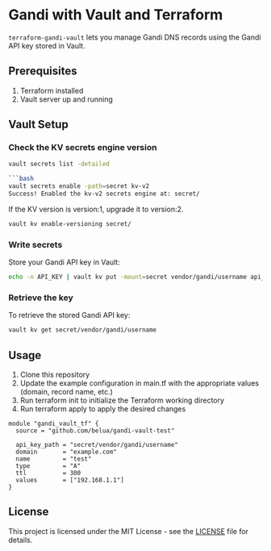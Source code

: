 # Gandi with Vault and Terraform

`terraform-gandi-vault` lets you manage Gandi DNS records using the Gandi API key stored in Vault.

## Prerequisites

1. Terraform installed
2. Vault server up and running

## Vault Setup

### Check the KV secrets engine version

```bash
vault secrets list -detailed

```bash
vault secrets enable -path=secret kv-v2
Success! Enabled the kv-v2 secrets engine at: secret/
```

If the KV version is version:1, upgrade it to version:2.

```bash
vault kv enable-versioning secret/
```

### Write secrets

Store your Gandi API key in Vault:

```bash
echo -n API_KEY | vault kv put -mount=secret vendor/gandi/username api_key=-
```

### Retrieve the key

To retrieve the stored Gandi API key:

```bash
vault kv get secret/vendor/gandi/username
```

## Usage

1. Clone this repository
2. Update the example configuration in main.tf with the appropriate values (domain, record name, etc.)
3. Run terraform init to initialize the Terraform working directory
4. Run terraform apply to apply the desired changes

```hcl
module "gandi_vault_tf" {
  source = "github.com/belua/gandi-vault-test" 

  api_key_path = "secret/vendor/gandi/username"
  domain       = "example.com"
  name         = "test"
  type         = "A"
  ttl          = 300
  values       = ["192.168.1.1"]
}
```

## License

This project is licensed under the MIT License - see the [LICENSE](LICENSE) file for details.
